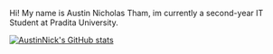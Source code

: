 Hi!
My name is Austin Nicholas Tham, im currently a second-year IT Student at Pradita University.


[![AustinNick's GitHub stats](https://github-readme-stats.vercel.app/api?username=AustinNick)](https://github.com/anuraghazra/github-readme-stats)
